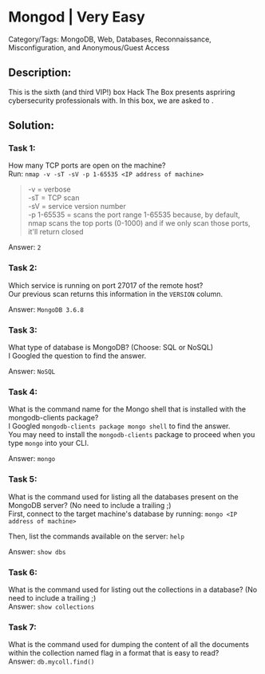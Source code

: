 # Mongod | Very Easy
Category/Tags: MongoDB, Web, Databases, Reconnaissance, Misconfiguration, and Anonymous/Guest Access

## Description:
This is the sixth (and third VIP!) box Hack The Box presents aspriring cybersecurity professionals with. In this box, we are asked to .

## Solution:
### **Task 1**:
How many TCP ports are open on the machine?<br>
Run:
`nmap -v -sT -sV -p 1-65535 <IP address of machine>`
>-v = verbose<br>
>-sT = TCP scan<br>
>-sV = service version number<br>
>-p 1-65535 = scans the port range 1-65535 because, by default, nmap scans the top ports (0-1000) and if we only scan those ports, it'll return closed<br>

Answer: `2`

### **Task 2**:
Which service is running on port 27017 of the remote host?<br>
Our previous scan returns this information in the `VERSION` column.

Answer: `MongoDB 3.6.8`

### **Task 3**:
What type of database is MongoDB? (Choose: SQL or NoSQL)<br>
I Googled the question to find the answer.<br>

Answer: `NoSQL`

### **Task 4**:
What is the command name for the Mongo shell that is installed with the mongodb-clients package?<br>
I Googled `mongodb-clients package mongo shell` to find the answer.<br>
You may need to install the `mongodb-clients` package to proceed when you type `mongo` into your CLI.<br>

Answer: `mongo`

### **Task 5**:
What is the command used for listing all the databases present on the MongoDB server? (No need to include a trailing ;)<br>
First, connect to the target machine's database by running:
`mongo <IP address of machine>`

Then, list the commands available on the server:
`help`

Answer: `show dbs`

### **Task 6**:
What is the command used for listing out the collections in a database? (No need to include a trailing ;)<br>
Answer: `show collections`

### **Task 7**:
What is the command used for dumping the content of all the documents within the collection named flag in a format that is easy to read? <br>
Answer: `db.mycoll.find()`
